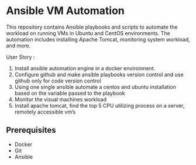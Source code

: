# Ansible VM Automation
This repository contains Ansible playbooks and scripts to automate the workload on running VMs in Ubuntu and CentOS environments. The automation includes installing Apache Tomcat, monitoring system workload, and more.


User Story :

1. Install ansible automation engine in a docker environment. 
2. Configure github and make ansible playbooks version control and use github only for code version control
3. Using one single ansible automate a centos and ubuntu installation based on the variable passed to the playbook 
4. Monitor the visual machines workload 
5. Install apache tomcat, find the top 5 CPU utilizing process on a server, remotely accessible vm’s



## Prerequisites
- Docker
- Git
- Ansible

